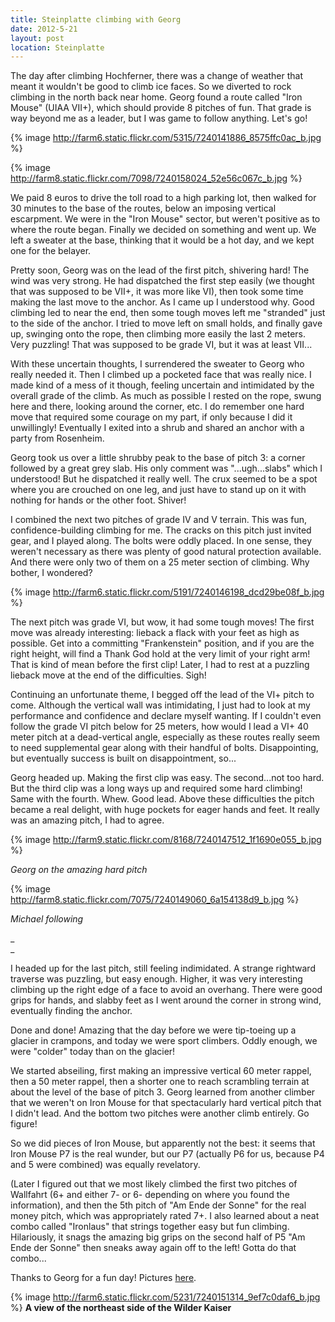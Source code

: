 ```yaml
---
title: Steinplatte climbing with Georg
date: 2012-5-21
layout: post
location: Steinplatte
---
```


The day after climbing Hochferner, there was a change of weather that
meant it wouldn't be good to climb ice faces. So we diverted to rock climbing
in the north back near home. Georg found a route called "Iron Mouse" (UIAA
VII+), which should provide 8 pitches of fun. That grade is way beyond
me as a leader, but I was game to follow anything. Let's go!
  
  
{% image http://farm6.static.flickr.com/5315/7240141886_8575ffc0ac_b.jpg %}
  
{% image http://farm8.static.flickr.com/7098/7240158024_52e56c067c_b.jpg %}
  
  
We paid 8 euros to drive the toll road to a high parking lot, then walked
for 30 minutes to the base of the routes, below an imposing vertical escarpment.
We were in the "Iron Mouse" sector, but weren't positive as to where the
route began. Finally we decided on something and went up. We left a sweater
at the base, thinking that it would be a hot day, and we kept one for the
belayer.
  
  
Pretty soon, Georg was on the lead of the first pitch, shivering hard!
The wind was very strong. He had dispatched the first step easily (we thought
that was supposed to be VII+, it was more like VI), then took some time
making the last move to the anchor. As I came up I understood why. Good
climbing led to near the end, then some tough moves left me "stranded"
just to the side of the anchor. I tried to move left on small holds, and
finally gave up, swinging onto the rope, then climbing more easily the
last 2 meters. Very puzzling! That was supposed to be grade VI, but it
was at least VII...
  
  
With these uncertain thoughts, I surrendered the sweater to Georg who
really needed it. Then I climbed up a pocketed face that was really nice.
I made kind of a mess of it though, feeling uncertain and intimidated by
the overall grade of the climb. As much as possible I rested on the rope,
swung here and there, looking around the corner, etc. I do remember one
hard move that required some courage on my part, if only because I did
it unwillingly! Eventually I exited into a shrub and shared an anchor with
a party from Rosenheim.
  
  
Georg took us over a little shrubby peak to the base of pitch 3: a corner
followed by a great grey slab. His only comment was "...ugh...slabs" which
I understood! But he dispatched it really well. The crux seemed to be a
spot where you are crouched on one leg, and just have to stand up on it
with nothing for hands or the other foot. Shiver!
  
  
I combined the next two pitches of grade IV and V terrain. This was fun,
confidence-building climbing for me. The cracks on this pitch just invited
gear, and I played along. The bolts were oddly placed. In one sense, they
weren't necessary as there was plenty of good natural protection available.
And there were only two of them on a 25 meter section of climbing. Why
bother, I wondered?
  
  
{% image http://farm6.static.flickr.com/5191/7240146198_dcd29be08f_b.jpg %}
  
  
The next pitch was grade VI, but wow, it had some tough moves! The first
move was already interesting: lieback a flack with your feet as high as
possible. Get into a committing "Frankenstein" position, and if you are
the right height, will find a Thank God hold at the very limit of your
right arm! That is kind of mean before the first clip! Later, I had to
rest at a puzzling lieback move at the end of the difficulties. Sigh!
  
  
Continuing an unfortunate theme, I begged off the lead of the VI+ pitch
to come. Although the vertical wall was intimidating, I just had to look
at my performance and confidence and declare myself wanting. If I couldn't
even follow the grade VI pitch below for 25 meters, how would I lead a
VI+ 40 meter pitch at a dead-vertical angle, especially as these routes
really seem to need supplemental gear along with their handful of bolts.
Disappointing, but eventually success is built on disappointment, so...
  
  
Georg headed up. Making the first clip was easy. The second...not too
hard. But the third clip was a long ways up and required some hard climbing!
Same with the fourth. Whew. Good lead. Above these difficulties the pitch
became a real delight, with huge pockets for eager hands and feet. It really
was an amazing pitch, I had to agree.
  
  
{% image http://farm9.static.flickr.com/8168/7240147512_1f1690e055_b.jpg %}
  
_Georg on the amazing hard pitch_
  
{% image http://farm8.static.flickr.com/7075/7240149060_6a154138d9_b.jpg %}
  
_Michael following_
  
_  
_
  
I headed up for the last pitch, still feeling indimidated. A strange rightward
traverse was puzzling, but easy enough. Higher, it was very interesting
climbing up the right edge of a face to avoid an overhang. There were good
grips for hands, and slabby feet as I went around the corner in strong
wind, eventually finding the anchor.
  
  
Done and done! Amazing that the day before we were tip-toeing up a glacier
in crampons, and today we were sport climbers. Oddly enough, we were "colder"
today than on the glacier!
  
  
We started abseiling, first making an impressive vertical 60 meter rappel,
then a 50 meter rappel, then a shorter one to reach scrambling terrain
at about the level of the base of pitch 3\. Georg learned from another climber
that we weren't on Iron Mouse for that spectacularly hard vertical pitch
that I didn't lead. And the bottom two pitches were another climb entirely.
Go figure!
  
  
So we did pieces of Iron Mouse, but apparently not the best: it seems
that Iron Mouse P7 is the real wunder, but our P7 (actually P6 for us,
because P4 and 5 were combined) was equally revelatory.
  
  
(Later I figured out that we most likely climbed the first two pitches
of Wallfahrt (6+ and either 7- or 6- depending on where you found the information),
and then the 5th pitch of "Am Ende der Sonne" for the real money pitch,
which was appropriately rated 7+. I also learned about a neat combo called
"Ironlaus" that strings together easy but fun climbing. Hilariously, it
snags the amazing big grips on the second half of P5 "Am Ende der Sonne"
then sneaks away again off to the left! Gotta do that combo...
  
  
Thanks to Georg for a fun day! Pictures [here](http://www.flickr.com/photos/ripsawridge/sets/72157629826999952/).
  
{% image http://farm6.static.flickr.com/5231/7240151314_9ef7c0daf6_b.jpg %}
__A view of the northeast side of the Wilder Kaiser__
